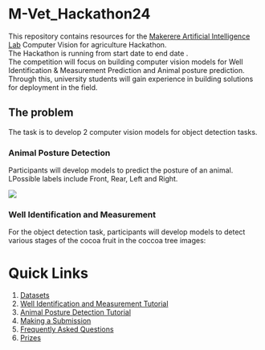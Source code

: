 # M-Vet_Hackathon24

This repository contains resources for the [Makerere Artificial Intelligence Lab](https://air.ug/) Computer Vision for agriculture Hackathon.  
The Hackathon is running from start date to end date .  
The competition will focus on building computer vision models for Well Identification & Measurement Prediction and Animal posture prediction.  
Through this, university students will gain experience in building solutions for deployment in the field.

## The problem

The task is to develop 2 computer vision models for object detection tasks.

### Animal Posture Detection

Participants will develop models to predict the posture of an animal. LPossible labels include Front, Rear, Left and Right.

<img src=",/sample_images/posture.PNG"/>

### Well Identification and Measurement

For the object detection task, participants will develop models to detect various stages of the cocoa fruit in the coccoa tree images:

# Quick Links

1. [Datasets](https://github.com/AI-Lab-Makerere/CV4Agriculture_Hackathon24/blob/main/guides/Datasets.md)
2. [Well Identification and Measurement Tutorial](https://github.com/AI-Lab-Makerere/CV4Agriculture_Hackathon24/blob/main/tutorial/Cocoa_Object_Detection_with_YOLO8.ipynb)
3. [Animal Posture Detection Tutorial](https://github.com/AI-Lab-Makerere/CV4Agriculture_Hackathon24/blob/main/tutorial/Maize_Disease_Classfication_with_Tensorflow_Keras_.ipynb)
4. [Making a Submission](https://github.com/AI-Lab-Makerere/CV4Agriculture_Hackathon24/blob/main/guides/Submissions.md)
5. [Frequently Asked Questions](https://github.com/AI-Lab-Makerere/CV4Agriculture_Hackathon24/blob/main/guides/FAQs.md)
6. [Prizes](https://github.com/AI-Lab-Makerere/CV4Agriculture_Hackathon24/blob/main/guides/Prizes.md)
